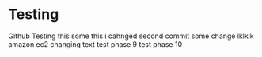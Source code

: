 # Testing
Github Testing
this some this i cahnged 
second commit
some change
lklklk
amazon ec2 changing text
test phase 9
test phase 10
